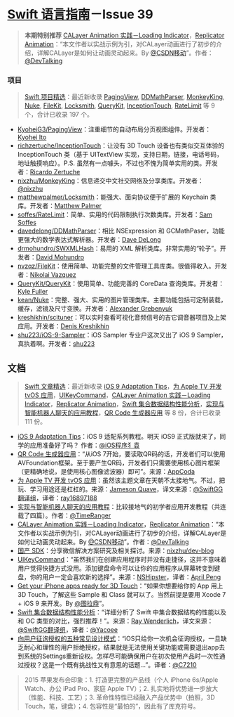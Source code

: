 [Swift 语言指南](https://github.com/ipader/SwiftGuide)－Issue 39
===
> **本期特别推荐** [CALayer Animation 实践－Loading Indicator](http://www.devtalking.com/articles/calayer-animation-loading-lndicator/)，[Replicator Animation](http://www.devtalking.com/articles/calayer-animation-replicator-animation/)：“本文作者以实战示例为引，对CALayer动画进行了初步的介绍，详解CALayer是如何让动画灵动起来。By [@CSDN移动](http://weibo.com/csdnmobile)”。作者：[@DevTalking](http://weibo.com/jacefu)

### 项目
> [Swift 项目精选](https://github.com/ipader/SwiftGuide/blob/master/Featured.md)：最近新收录 [PagingView](https://github.com/KyoheiG3/PagingView), [DDMathParser](https://github.com/davedelong/DDMathParser), [MonkeyKing](https://github.com/nixzhu/MonkeyKing), [Nuke](https://github.com/kean/Nuke), [FileKit](https://github.com/nvzqz/FileKit), [Locksmith](https://github.com/matthewpalmer/Locksmith), [QueryKit](https://github.com/QueryKit/QueryKit), [InceptionTouch](https://github.com/richzertuche/InceptionTouch), [RateLimit](https://github.com/soffes/RateLimit) 等 9 个，合计已收录 197 个。

* [KyoheiG3/PagingView](https://github.com/KyoheiG3/PagingView)：注重细节的自动布局分页视图组件。开发者：[Kyohei Ito](https://github.com/KyoheiG3)
* [richzertuche/InceptionTouch](https://github.com/richzertuche/InceptionTouch)：让没有 3D Touch 设备也有类似交互体验的 InceptionTouch 类（基于 UITextView 实现，支持日期，链接，电话号码，地址触摸响应）。P.S. 虽然有一点噱头，不过也不愧为简单实用的类。开发者：[Ricardo Zertuche](https://github.com/richzertuche)
* [nixzhu/MonkeyKing](https://github.com/nixzhu/MonkeyKing)：信息递交中文社交网络及分享类库。开发者：[@nixzhu](weibo.com/nixzhu)
* [matthewpalmer/Locksmith](https://github.com/matthewpalmer/Locksmith)：能强大、面向协议便于扩展的 Keychain 类库。开发者：[Matthew Palmer](https://github.com/matthewpalmer)
* [soffes/RateLimit](https://github.com/soffes/RateLimit)：简单、实用的代码限制执行次数类库。开发者：[Sam Soffes](https://github.com/soffes)
* [davedelong/DDMathParser](https://github.com/davedelong/DDMathParser)：相比 NSExpression 和 GCMathPaser，功能更强大的数学表达式解析器。开发者：[Dave DeLong](https://github.com/davedelong)
* [drmohundro/SWXMLHash](https://github.com/drmohundro/SWXMLHash)：易用的 XML 解析类库。非常实用的“轮子”。开发者：[David Mohundro](https://github.com/drmohundro)
* [nvzqz/FileKit](https://github.com/nvzqz/FileKit)：使用简单、功能完整的文件管理工具库类。很值得收入。开发者：[Nikolai Vazquez](https://github.com/nvzqz)
* [QueryKit/QueryKit](https://github.com/QueryKit/QueryKit)：使用简单、功能完善的 CoreData 查询类库。开发者：[Kyle Fuller](https://github.com/kylef)
* [kean/Nuke](https://github.com/kean/Nuke)：完整、强大、实用的图片管理类库。主要功能包括可定制装载，缓存，滤镜及尺寸变换。开发者：[Alexander Grebenyuk](https://github.com/kean)
* [kreshikhin/scituner](https://github.com/kreshikhin/scituner)：可以实时查看可视化音频信号的吉它调音器项目及上架应用。开发者：[Denis Kreshikhin](https://github.com/kreshikhin)
* [shu223/iOS-9-Sampler](https://github.com/shu223/iOS-9-Sampler)：iOS Sampler 专业户这次又出了 iOS 9 Sampler，真执着啊。开发者：[shu223](https://github.com/shu223)


## 文档
> [Swift 文章精选](https://github.com/ipader/SwiftGuide/blob/master/Featured-Articles.md)：最近新收录 [iOS 9 Adaptation Tips](https://github.com/ChenYilong/iOS9AdaptationTips)，[为 Apple TV 开发 tvOS 应用](http://swift.gg/2015/09/14/developing-tvos-apps-for-apple-tv-with-swift/)，[UIKey​Command](http://nshipster.cn/uikeycommand/)，[CALayer Animation 实践－Loading Indicator](http://www.devtalking.com/articles/calayer-animation-loading-lndicator/)，[Replicator Animation](http://www.devtalking.com/articles/calayer-animation-replicator-animation/)，[Swift 集合数据结构性能分析](http://swift.gg/2015/09/09/collection-data-structures-swift/)，[实现与智能机器人聊天的应用教程](http://www.jianshu.com/p/1f93e0fec8a5)，[QR Code 生成器应用](http://www.appcoda.com.tw/qr-code-generator-tutorial/) 等 8 份，合计已收录 111 份。

* [iOS 9 Adaptation Tips](https://github.com/ChenYilong/iOS9AdaptationTips)：iOS 9 适配系列教程。明天 iOS9 正式版就来了，同学的应用准备好了吗？ 作者：[@iOS程序犭袁](http://weibo.com/luohanchenyilong)
* [QR Code 生成器应用](http://www.appcoda.com.tw/qr-code-generator-tutorial/)：“从iOS 7开始，要读取QR码的话，开发者们可以使用AVFoundation框架。至于要产生QR码，开发者们只需要使用核心图片框架（更精确地说，是使用核心图像滤波器）即可”。来源：[AppCoda](http://www.appcoda.com/qr-code-generator-tutorial/)
* [为 Apple TV 开发 tvOS 应用](http://swift.gg/2015/09/14/developing-tvos-apps-for-apple-tv-with-swift/)：虽然该主题文章在天朝不太接地气。不过，把玩、学习用途还是杠杠的。来源：[Jameson Quave](http://jamesonquave.com/blog/developing-tvos-apps-for-apple-tv-with-swift/)，译文来源：[@SwiftGG翻译组](http://weibo.com/swiftguide)，译者：[ray16897188](http://www.jianshu.com/users/97c49dfd1f9f/latest_articles)
* [实现与智能机器人聊天的应用教程](http://www.jianshu.com/p/1f93e0fec8a5)：比较接地气的初学者应用开发教程（共连载了四篇）。作者：[@TimeRanger](http://weibo.com/u/2363379653)
* [CALayer Animation 实践－Loading Indicator](http://www.devtalking.com/articles/calayer-animation-loading-lndicator/)，[Replicator Animation](http://www.devtalking.com/articles/calayer-animation-replicator-animation/)：“本文作者以实战示例为引，对CALayer动画进行了初步的介绍，详解CALayer是如何让动画灵动起来。By [@CSDN移动](http://weibo.com/csdnmobile)”。作者：[@DevTalking](http://weibo.com/jacefu)
* [国产 SDK](https://github.com/nixzhu/dev-blog/blob/master/2015-09-18-monkey-king.md)：分享微信解决方案研究及相关探讨。来源：[nixzhu/dev-blog](https://github.com/nixzhu/dev-blog)
* [UIKey​Command](http://nshipster.cn/uikeycommand/)：“虽然我们在创建应用程序时并没有走捷径，这并不意味着用户觉得快捷方式没用。添加键盘命令可以让你的应用程序从屏幕转变到键盘，你的用户一定会喜欢新的选择”。来源：[NSHipster](http://nshipster.com/uikeycommand/)，译者：[April Peng](http://nshipster.cn/translators/april-peng/)
* [Get your iPhone apps ready for 3D Touch](https://developer.apple.com/ios/3d-touch/)：“如果你想要给你的 App 用上 3D Touch，了解这些 Sample 和 Class 就可以了。当然前提是要用 Xcode 7 + iOS 9 来开发。By [@图拉鼎](http://weibo.com/tualatrix)”。
* [Swift 集合数据结构性能分析](http://swift.gg/2015/09/09/collection-data-structures-swift/)：“详细分析了 Swift 中集合数据结构的性能以及和 OC 类型的对比，强烈推荐！”。来源：[Ray Wenderlich](http://www.raywenderlich.com/79850/collection-data-structures-swift)，译文来源：[@SwiftGG翻译组](http://weibo.com/swiftguide)，译者：[@Yacoee](http://weibo.com/u/5307282688)
* [向用户征询授权的五种常见设计模式](http://beforweb.com/node/766)：“iOS只给你一次机会征询授权，一旦缺乏耐心和理性的用户拒绝授权，结果就是无法使用关键功能或需要退出app去到系统的Settings重新设权。怎样尽可能确保用户在初次使用产品时一次性通过授权？这是一个既有挑战性又有意思的话题…”。译者：[@C7210](http://weibo.com/c7210)


> 2015 苹果发布会印象：1. 打造更完整的产品线（个人 iPhone 6s/Apple Watch、办公 iPad Pro、家庭 Apple TV）；2. 扎实地将优势进一步放大（性能、科技、工艺）；3. 革命性特性已经融入产品优势中（拍照，3D Touch，笔，键盘）；4. 包容性是“最怕的”，因此有了库克符号。